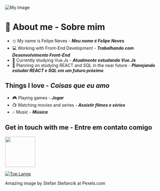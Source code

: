 ![My Image](pexels-stefan-stefancik.jpg)
# 📖 About me - Sobre mim
- ⛄ My name is Felipe Neves - ***Meu nome é Felipe Neves***
- 💻 Working with Front-End Development - ***Trabalhando com Desenvolvimento Front-End***
- 🌱 Currently studying Vue.Js - ***Atualmente estudando Vue.Js***
- 📑 Planning on studying REACT and SQL in the near future - ***Planejando estudar REACT e SQL em um futuro próximo***

## Things I love - ***Coisas que eu amo***
- 🎮 Playing games - ***Jogar*** 
- 📺 Watching movies and series - ***Assistir filmes e séries***
- 🎶 Music - ***Música***

## Get in touch with me - Entre em contato comigo
[<img width="100px" src="https://img.shields.io/badge/LinkedIn-0077B5?style=for-the-badge&logo=linkedin&logoColor=white"/>][linkedin]

[![Top Langs](https://github-readme-stats.vercel.app/api/top-langs/?username=anuraghazra&layout=compact)](https://github.com/anuraghazra/github-readme-stats)

[linkedin]: https://www.linkedin.com/in/felipe-rodolfo-ribeiro-das-neves-485361183/


<!--
**SnowySnoww/SnowySnoww** is a ✨ _special_ ✨ repository because its `README.md` (this file) appears on your GitHub profile.

Here are some ideas to get you started:

- 🔭 I’m currently working on ...
- 🌱 I’m currently learning ...
- 👯 I’m looking to collaborate on ...
- 🤔 I’m looking for help with ...
- 💬 Ask me about ...
- 📫 How to reach me: ...
- 😄 Pronouns: ...
- ⚡ Fun fact: ...
-->

Amazing image by Stefan Stefancik at Pexels.com
